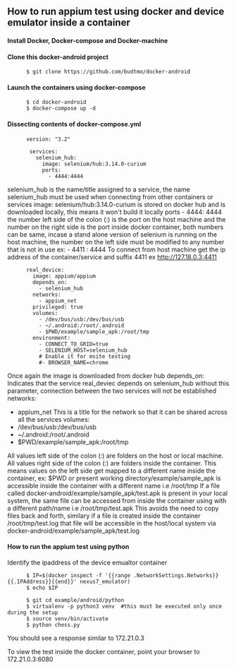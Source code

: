 ## How to run appium test using docker and device emulator inside a container


#### Install Docker, Docker-compose and Docker-machine


#### Clone this docker-android project

          $ git clone https://github.com/budtmo/docker-android

#### Launch the containers using docker-compose
          $ cd docker-android
          $ docker-compose up -d

#### Dissecting contents of docker-compose.yml 
		  version: "3.2"

		   services:
		     selenium_hub: 
		       image: selenium/hub:3.14.0-curium
		       ports:
		         - 4444:4444

selenium_hub is the name/title assigned to a service, the name selenium_hub must be used when connecting from other containers or services
image: selenium/hub:3.14.0-curium is stored on docker hub and is downloaded locally, this means it won't build it locally
ports - 4444: 4444 the number left side of the colon (:) is the port on the host machine and the number on the right side is the port inside docker container, both numbers can be same, incase a stand alone version of selenium is running on the host machine, the number on the left side must be modified to any number that is not in use ex: - 4411 : 4444 To connect from host machine get the ip address of the container/service and suffix 4411 ex http://127.18.0.3:4411

		  real_device:
		    image: appium/appium
		    depends_on:
		      - selenium_hub
		    networks:
		      - appium_net
		    privileged: true
		    volumes:
		      - /dev/bus/usb:/dev/bus/usb
		      - ~/.android:/root/.android
		      - $PWD/example/sample_apk:/root/tmp
		    environment:
		      - CONNECT_TO_GRID=true
		      - SELENIUM_HOST=selenium_hub
		      # Enable it for msite testing
		      #- BROWSER_NAME=chrome

Once again the image is downloaded from docker hub
depends_on: Indicates that the service real_deviec depends on selenium_hub without this parameter, connection between the two services will not be established
networks:
 - appium_net
 This is a title for the network so that it can be shared across all the services
 volumes:
- /dev/bus/usb:/dev/bus/usb
- ~/.android:/root/.android
- $PWD/example/sample_apk:/root/tmp

All values left side of the colon (:) are folders on the host or local machine. All values right side of the colon (:) are folders inside the container. This means values on the left side get mapped to a different name inside the container, ex: $PWD or present working directory/example/sample_apk is accessible inside the container with a different name i.e /root/tmp
If a file called docker-android/example/sample_apk/test.apk is present in your local system, the same file can be accessed from inside the container using with a different path/name i.e /root/tmp/test.apk
This avoids the need to copy files back and forth, similary if a file is created inside the container /root/tmp/test.log that file will be accessible in the host/local system via docker-android/example/sample_apk/test.log



#### How to run the appium test using python

Identify the ipaddress of the device emualtor container          

		  $ IP=$(docker inspect -f '{{range .NetworkSettings.Networks}}{{.IPAddress}}{{end}}' nexus7_emulator)
		  $ echo $IP

          $ git cd example/android/python
          $ virtualenv -p python3 venv  #this must be executed only once during the setup
          $ source venv/bin/activate
          $ python chess.py


You should see a response similar to 172.21.0.3

To view the test inside the docker container, point your browser to 172.21.0.3:6080
